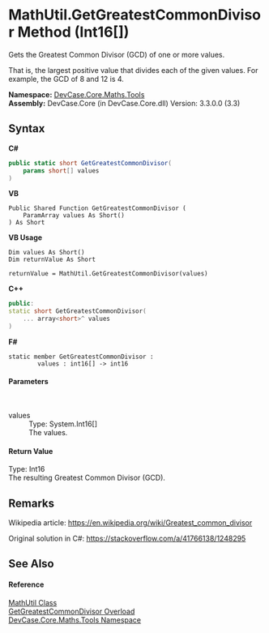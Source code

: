 # MathUtil.GetGreatestCommonDivisor Method (Int16[])
 

Gets the Greatest Common Divisor (GCD) of one or more values. 

 That is, the largest positive value that divides each of the given values. For example, the GCD of 8 and 12 is 4.

**Namespace:**&nbsp;<a href="N_DevCase_Core_Maths_Tools">DevCase.Core.Maths.Tools</a><br />**Assembly:**&nbsp;DevCase.Core (in DevCase.Core.dll) Version: 3.3.0.0 (3.3)

## Syntax

**C#**<br />
``` C#
public static short GetGreatestCommonDivisor(
	params short[] values
)
```

**VB**<br />
``` VB
Public Shared Function GetGreatestCommonDivisor ( 
	ParamArray values As Short()
) As Short
```

**VB Usage**<br />
``` VB Usage
Dim values As Short()
Dim returnValue As Short

returnValue = MathUtil.GetGreatestCommonDivisor(values)
```

**C++**<br />
``` C++
public:
static short GetGreatestCommonDivisor(
	... array<short>^ values
)
```

**F#**<br />
``` F#
static member GetGreatestCommonDivisor : 
        values : int16[] -> int16 

```


#### Parameters
&nbsp;<dl><dt>values</dt><dd>Type: System.Int16[]<br />The values.</dd></dl>

#### Return Value
Type: Int16<br />The resulting Greatest Common Divisor (GCD).

## Remarks
Wikipedia article: <a href="https://en.wikipedia.org/wiki/Greatest_common_divisor" target="_blank">https://en.wikipedia.org/wiki/Greatest_common_divisor</a>

 Original solution in C#: <a href="https://stackoverflow.com/a/41766138/1248295" target="_blank">https://stackoverflow.com/a/41766138/1248295</a>

## See Also


#### Reference
<a href="T_DevCase_Core_Maths_Tools_MathUtil">MathUtil Class</a><br /><a href="Overload_DevCase_Core_Maths_Tools_MathUtil_GetGreatestCommonDivisor">GetGreatestCommonDivisor Overload</a><br /><a href="N_DevCase_Core_Maths_Tools">DevCase.Core.Maths.Tools Namespace</a><br />